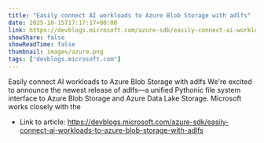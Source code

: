 ```yaml
---
title: "Easily connect AI workloads to Azure Blob Storage with adlfs"
date: 2025-10-15T17:17:17+00:00
link: https://devblogs.microsoft.com/azure-sdk/easily-connect-ai-workloads-to-azure-blob-storage-with-adlfs
showShare: false
showReadTime: false
thumbnail: images/azure.png
tags: ["devblogs.microsoft.com"]
---
```

Easily connect AI workloads to Azure Blob Storage with adlfs We're excited to announce the newest release of adlfs—a unified Pythonic file system interface to Azure Blob Storage and Azure Data Lake Storage. Microsoft works closely with the

- Link to article: https://devblogs.microsoft.com/azure-sdk/easily-connect-ai-workloads-to-azure-blob-storage-with-adlfs